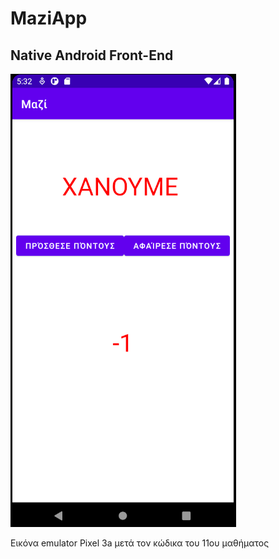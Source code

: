 # MaziApp
## Native Android Front-End

![lesson11_screenshot](README_img/emulator_lesson11.png)

Εικόνα emulator Pixel 3a μετά τον κώδικα του 11ου μαθήματος


